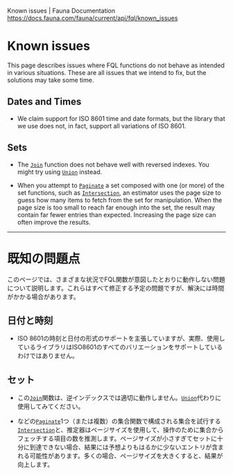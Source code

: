 Known issues | Fauna Documentation
https://docs.fauna.com/fauna/current/api/fql/known_issues


# Known issues

This page describes issues where FQL functions do not behave as intended in various situations. These are all issues that we intend to fix, but the solutions may take some time.

## [](#dates-and-times)Dates and Times

-   We claim support for ISO 8601 time and date formats, but the library that we use does not, in fact, support all variations of ISO 8601.
    

## [](#sets)Sets

-   The [`Join`](https://docs.fauna.com/fauna/current/api/fql/functions/join) function does not behave well with reversed indexes. You might try using [`Union`](https://docs.fauna.com/fauna/current/api/fql/functions/union) instead.
    
-   When you attempt to [`Paginate`](https://docs.fauna.com/fauna/current/api/fql/functions/paginate) a set composed with one (or more) of the set functions, such as [`Intersection`](https://docs.fauna.com/fauna/current/api/fql/functions/intersection), an estimator uses the page size to guess how many items to fetch from the set for manipulation. When the page size is too small to reach far enough into the set, the result may contain far fewer entries than expected. Increasing the page size can often improve the results.
    

---


# 既知の問題点

このページでは、さまざまな状況でFQL関数が意図したとおりに動作しない問題について説明します。これらはすべて修正する予定の問題ですが、解決には時間がかかる場合があります。

## [](#dates-and-times)日付と時刻

-   ISO 8601の時刻と日付の形式のサポートを主張していますが、実際、使用しているライブラリはISO8601のすべてのバリエーションをサポートしているわけではありません。
    

## [](#sets)セット

-   この[`Join`](https://docs.fauna.com/fauna/current/api/fql/functions/join)関数は、逆インデックスでは適切に動作しません。[`Union`](https://docs.fauna.com/fauna/current/api/fql/functions/union)代わりに使用してみてください。
    
-   などの[`Paginate`](https://docs.fauna.com/fauna/current/api/fql/functions/paginate)1つ（または複数）の集合関数で構成される集合を試行する[`Intersection`](https://docs.fauna.com/fauna/current/api/fql/functions/intersection)と、推定器はページサイズを使用して、操作のために集合からフェッチする項目の数を推測します。ページサイズが小さすぎてセットに十分に到達できない場合、結果には予想よりもはるかに少ないエントリが含まれる可能性があります。多くの場合、ページサイズを大きくすると、結果が向上します。
    


